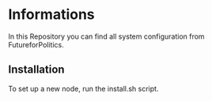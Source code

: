 # Informations

In this Repository you can find all system configuration from FutureforPolitics.


## Installation

To set up a new node, run the install.sh script.
